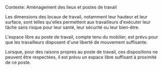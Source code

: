 Contexte: Aménagement des lieux et postes de travail

Les dimensions des locaux de travail, notamment leur hauteur et leur surface, sont telles qu'elles permettent aux travailleurs d'exécuter leur tâche sans risque pour leur santé, leur sécurité ou leur bien-être.

L'espace libre au poste de travail, compte tenu du mobilier, est prévu pour que les travailleurs disposent d'une liberté de mouvement suffisante.

Lorsque, pour des raisons propres au poste de travail, ces dispositions ne peuvent être respectées, il est prévu un espace libre suffisant à proximité de ce poste.
